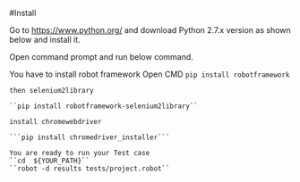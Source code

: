 #Install

 Go to https://www.python.org/ and download Python 2.7.x version as shown below and install it.

 Open command prompt and run below command.

 You have to install robot framework
    Open CMD
    `pip install robotframework`

    then selenium2library

    ``pip install robotframework-selenium2library``

    install chromewebdriver

    ```pip install chromedriver_installer```

    You are ready to run your Test case
    ``cd  ${YOUR_PATH}``
    ``robot -d results tests/project.robot``
